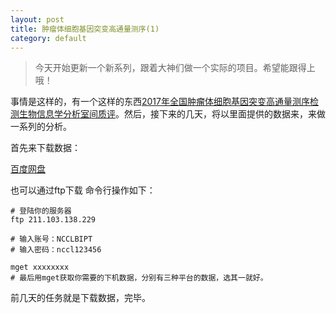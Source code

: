 ```yaml
---
layout: post
title: 肿瘤体细胞基因突变高通量测序(1)
category: default
---
```

>今天开始更新一个新系列，跟着大神们做一个实际的项目。希望能跟得上哦！

事情是这样的，有一个这样的东西[2017年全国肿瘤体细胞基因突变高通量测序检测生物信息学分析室间质评](https://mp.weixin.qq.com/s/c-Z3nq9ujedhu221dd-jGQ)。然后，接下来的几天，将以里面提供的数据来，来做一系列的分析。

首先来下载数据：

[百度网盘](http://pan.baidu.com/s/1miMfpag#rfmn)

也可以通过ftp下载
命令行操作如下：
```
# 登陆你的服务器
ftp 211.103.138.229

# 输入账号：NCCLBIPT
# 输入密码：nccl123456

mget xxxxxxxx
# 最后用mget获取你需要的下机数据，分别有三种平台的数据，选其一就好。
```


前几天的任务就是下载数据，完毕。

[^_^]:又更新啦！